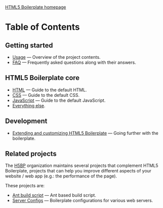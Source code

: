 [HTML5 Boilerplate homepage](http://html5boilerplate.com)

# Table of Contents

## Getting started

* [Usage](usage.md) — Overview of the project contents.
* [FAQ](faq.md) — Frequently asked questions along with their answers.

## HTML5 Boilerplate core

* [HTML](html.md) — Guide to the default HTML.
* [CSS](css.md) — Guide to the default CSS.
* [JavaScript](js.md) — Guide to the default JavaScript.
* [Everything else](misc.md).

## Development

* [Extending and customizing HTML5 Boilerplate](extend.md) — Going further
  with the boilerplate.

## Related projects

The [H5BP](https://github.com/h5bp) organization maintains several projects
that complement HTML5 Boilerplate, projects that can help you improve different
aspects of your website / web app (e.g.: the performance of the page).

These projects are:

* [Ant build script](https://github.com/h5bp/ant-build-script) — Ant based
  build script.
* [Server Configs](https://github.com/h5bp/server-configs) — Boilerplate
  configurations for various web servers.
